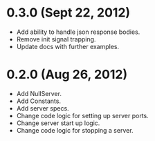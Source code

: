 0.3.0 (Sept 22, 2012)
=====================

* Add ability to handle json response bodies.
* Remove init signal trapping.
* Update docs with further examples.

0.2.0 (Aug 26, 2012)
====================

* Add NullServer.
* Add Constants.
* Add server specs.
* Change code logic for setting up server ports.
* Change server start up logic.
* Change code logic for stopping a server.
